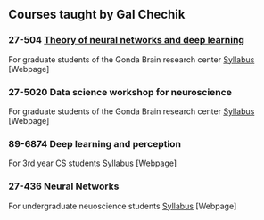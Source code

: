 ## Courses taught by Gal Chechik

### 27-504	[Theory of neural networks and deep learning](Neural_Networks_Grad/index.md)
For graduate students of the Gonda Brain research center
[Syllabus](https://docs.google.com/document/d/1s0OMt3HTVaBiu5GlFWwX9xOKAdFulr-nuqgzGCpQ-WQ/edit?usp=sharing) [Webpage]

### 27-5020	Data science workshop for neuroscience
For graduate students of the Gonda Brain research center
[Syllabus](https://docs.google.com/document/d/1qb0mUJ4YdvvFZBzSqCa75v5OHhIwyI_faF0VjUPSgu0/edit?usp=sharing) [Webpage]

### 89-6874	Deep learning and perception
For 3rd year CS students
[Syllabus](https://docs.google.com/document/d/1tKSYtI9Yez7JyANP93yNYvTU-MMFgMuO_gQ2JvSHw7Y/edit?usp=sharing) [Webpage]

### 27-436	Neural Networks
For undergraduate neuoscience students
[Syllabus](https://drive.google.com/file/d/1zF3GGHZoJtZquySyz75Nor9LrHQdl-jP/view?usp=sharing) [Webpage]

